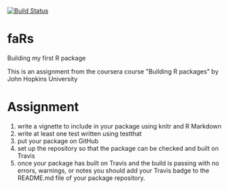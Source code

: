 [![Build Status](https://travis-ci.org/ivalette/faRs.svg?branch=master)](https://travis-ci.org/ivalette/faRs)

# faRs
Building my first R package

This is an assignment from the coursera course "Building R packages" by John Hopkins University

# Assignment
1. write a vignette to include in your package using knitr and R Markdown
2. write at least one test written using testthat
3. put your package on GitHub
4. set up the repository so that the package can be checked and built on Travis
5. once your package has built on Travis and the build is passing with no errors, warnings, or notes you should add your Travis badge to the README.md file of your package repository.
